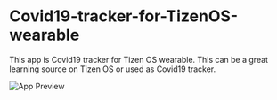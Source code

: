 # Covid19-tracker-for-TizenOS-wearable
 This app is Covid19 tracker for Tizen OS wearable. This can be a great learning source on Tizen OS or used as Covid19 tracker.

![App Preview](/https://github.com/BigBangKing/Covid19-tracker-for-TizenOS-wearable/blob/master/App%20Preview.png)